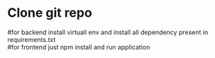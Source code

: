 # Clone git repo <br>
#for backend install virtuall env and install all dependency present in requirements.txt<br>
#for frontend just npm install and run application 
